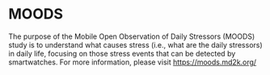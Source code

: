 # MOODS
The purpose of the Mobile Open Observation of Daily Stressors (MOODS) study is to understand what causes stress (i.e., what are the daily stressors) in daily life, focusing on those stress events that can be detected by smartwatches. For more information, please visit https://moods.md2k.org/
